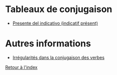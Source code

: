 # Tableaux de conjugaison

- [Presente del indicativo (indicatif présent)](conjugaison/presente.md)

# Autres informations

- [Irrégularités dans la conjugaison des verbes](conjugaison/irrgularite.md)

[Retour à l'index](index.md)
